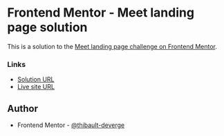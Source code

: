 # Frontend Mentor - Meet landing page solution

This is a solution to the [Meet landing page challenge on Frontend Mentor](https://www.frontendmentor.io/challenges/meet-landing-page-rbTDS6OUR).

### Links

- [Solution URL](https://your-solution-url.com)
- [Live site URL](https://your-live-site-url.com)

## Author

- Frontend Mentor - [@thibault-deverge](https://www.frontendmentor.io/profile/thibault-deverge)
